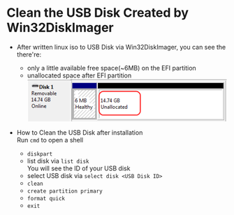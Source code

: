 # Clean the USB Disk Created by Win32DiskImager

* After written linux iso to USB Disk via Win32DiskImager, you can see the there're:
  *  only a little available free space(~6MB) on the EFI partition
  *  unallocated space after EFI partition  
     ![](./01.png)

* How to Clean the USB Disk after installation  
  Run `cmd` to open a shell

  * `diskpart`
  * list disk via `list disk`  
    You will see the ID of your USB disk
  * select USB disk via `select disk <USB Disk ID>`
  * `clean`
  * `create partition primary`
  * `format quick`
  * `exit`